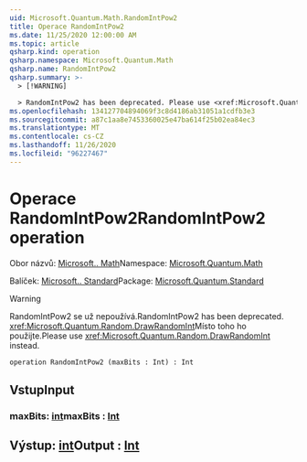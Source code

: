 ```yaml
---
uid: Microsoft.Quantum.Math.RandomIntPow2
title: Operace RandomIntPow2
ms.date: 11/25/2020 12:00:00 AM
ms.topic: article
qsharp.kind: operation
qsharp.namespace: Microsoft.Quantum.Math
qsharp.name: RandomIntPow2
qsharp.summary: >-
  > [!WARNING]

  > RandomIntPow2 has been deprecated. Please use <xref:Microsoft.Quantum.Random.DrawRandomInt> instead.
ms.openlocfilehash: 134127704894069f3c8d4186ab31051a1cdfb3e3
ms.sourcegitcommit: a87c1aa8e7453360025e47ba614f25b02ea84ec3
ms.translationtype: MT
ms.contentlocale: cs-CZ
ms.lasthandoff: 11/26/2020
ms.locfileid: "96227467"
---
```

# <a name="randomintpow2-operation"></a><span data-ttu-id="2c2c7-102">Operace RandomIntPow2</span><span class="sxs-lookup"><span data-stu-id="2c2c7-102">RandomIntPow2 operation</span></span>

<span data-ttu-id="2c2c7-103">Obor názvů: [Microsoft.. Math](xref:Microsoft.Quantum.Math)</span><span class="sxs-lookup"><span data-stu-id="2c2c7-103">Namespace: [Microsoft.Quantum.Math](xref:Microsoft.Quantum.Math)</span></span>

<span data-ttu-id="2c2c7-104">Balíček: [Microsoft.. Standard](https://nuget.org/packages/Microsoft.Quantum.Standard)</span><span class="sxs-lookup"><span data-stu-id="2c2c7-104">Package: [Microsoft.Quantum.Standard](https://nuget.org/packages/Microsoft.Quantum.Standard)</span></span>


> [!WARNING]
> <span data-ttu-id="2c2c7-105">RandomIntPow2 se už nepoužívá.</span><span class="sxs-lookup"><span data-stu-id="2c2c7-105">RandomIntPow2 has been deprecated.</span></span> <span data-ttu-id="2c2c7-106"><xref:Microsoft.Quantum.Random.DrawRandomInt>Místo toho ho použijte.</span><span class="sxs-lookup"><span data-stu-id="2c2c7-106">Please use <xref:Microsoft.Quantum.Random.DrawRandomInt> instead.</span></span>



```qsharp
operation RandomIntPow2 (maxBits : Int) : Int
```


## <a name="input"></a><span data-ttu-id="2c2c7-107">Vstup</span><span class="sxs-lookup"><span data-stu-id="2c2c7-107">Input</span></span>

### <a name="maxbits--int"></a><span data-ttu-id="2c2c7-108">maxBits: [int](xref:microsoft.quantum.lang-ref.int)</span><span class="sxs-lookup"><span data-stu-id="2c2c7-108">maxBits : [Int](xref:microsoft.quantum.lang-ref.int)</span></span>





## <a name="output--int"></a><span data-ttu-id="2c2c7-109">Výstup: [int](xref:microsoft.quantum.lang-ref.int)</span><span class="sxs-lookup"><span data-stu-id="2c2c7-109">Output : [Int](xref:microsoft.quantum.lang-ref.int)</span></span>

